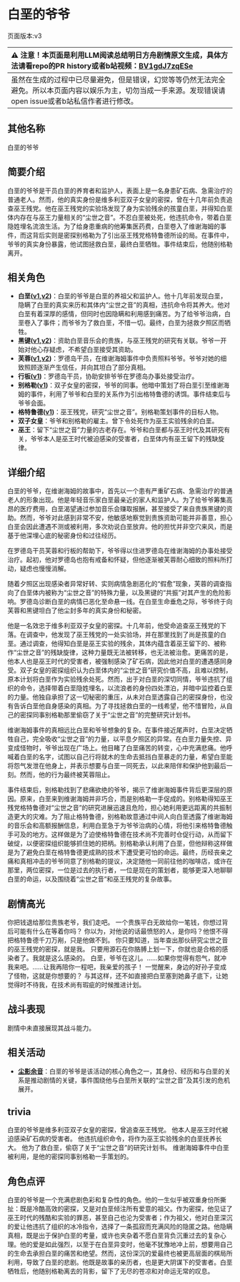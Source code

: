 # 白垩的爷爷
页面版本:v3
 

| :warning: 注意！本页面是利用LLM阅读总结明日方舟剧情原文生成，具体方法请看repo的PR history或者b站视频：[BV1gdJ7zqESe](https://www.bilibili.com/video/BV1gdJ7zqESe/)         |
|:----------------------------|
| 虽然在生成的过程中已尽量避免，但是错误，幻觉等等仍然无法完全避免。所以本页面内容以娱乐为主，切勿当成一手来源。发现错误请open issue或者b站私信作者进行修改。|



## 其他名称
白垩的爷爷
## 简要介绍
白垩的爷爷是干员白垩的养育者和监护人，表面上是一名身患矿石病、急需治疗的普通老人。然而，他的真实身份是维多利亚双子女皇的密探，曾在十几年前负责追查巫王残党。他在巫王残党的实验场发现了身为实验残余的孩童白垩，并得知白垩体内存在与巫王力量相关的“尘世之音”。不忍白垩被处死，他违抗命令，带着白垩隐姓埋名流浪生活。为了给身患重病的他筹集医药费，白垩卷入了维谢海姆的事件，而这背后实则是密探别格勒为了引出巫王残党格特鲁德所设的局。在事件中，爷爷的真实身份暴露，他试图拯救白垩，最终白垩牺牲。事件结束后，他随别格勒离开。
## 相关角色
-   **白垩([v1](../chars/extended_char_bai_e.md),[v2](extended_char_bai_e.md))**：白垩的爷爷是白垩的养祖父和监护人。他十几年前发现白垩，隐瞒了白垩的真实来历和其体内“尘世之音”的真相，违抗命令将其养大。他对白垩有着深厚的感情，但同时也因隐瞒和利用感到痛苦。为了给爷爷治病，白垩卷入了事件；而爷爷为了救白垩，不惜一切。最终，白垩为拯救夕照区而牺牲。
-   **黑键([v1](../chars/char_4046_ebnhlz.md),[v2](char_4046_ebnhlz.md))**：资助白垩音乐会的贵族，与巫王残党的研究有关联。爷爷一开始对他心存疑虑，不希望白垩接受其资助。
-   **芙蓉([v1](../chars/char_120_hibisc.md),[v2](char_120_hibisc.md))**：罗德岛干员，在维谢海姆事件中负责照料爷爷。爷爷对她的细致照顾逐渐产生信任，并向其坦白了部分真相。
-   **行板([v1](../chars/extended_char_xing_ban.md))**：罗德岛干员，协助安排爷爷在罗德岛办事处接受治疗。
-   **别格勒([v1](../chars/extended_char_bie_ge_lei.md))**：双子女皇的密探，爷爷的同事。他暗中策划了将白垩引至维谢海姆的事件，利用了爷爷和白垩的关系作为引出格特鲁德的诱饵。事件结束后与爷爷会面。
-   **格特鲁德([v1](../chars/extended_char_ge_te_lu_de.md))**：巫王残党，研究“尘世之音”。别格勒策划事件的目标人物。
-   **双子女皇**：爷爷和别格勒的雇主。曾下令处死作为巫王实验残余的白垩。
-   **巫王**：留下“尘世之音”力量的古老存在。爷爷和白垩都与巫王时代及其研究有关，爷爷本人是巫王时代被迫感染的受害者，白垩体内有巫王留下的残缺旋律。
## 详细介绍
白垩的爷爷，在维谢海姆的故事中，首先以一个患有严重矿石病、急需治疗的普通老人的形象出现。他是年轻音乐家白垩最亲近的家人和监护人。为了给爷爷筹集高昂的医疗费用，白垩渴望通过参加音乐会赚取报酬，甚至接受了来自贵族黑键的资助。然而，爷爷对此感到非常不安，他敏感地察觉到贵族资助可能并非善意，担心白垩会因此遭遇不测或被利用，多次劝说白垩放弃。他的担忧并非空穴来风，而是基于他深埋心底的秘密身份和过往经历。

在罗德岛干员芙蓉和行板的帮助下，爷爷得以住进罗德岛在维谢海姆的办事处接受治疗。起初，他对罗德岛也抱有戒备和怀疑，但他逐渐被芙蓉耐心细致的照料所打动，疑虑也慢慢消解。

随着夕照区出现感染者异常好转、实则病情急剧恶化的“假愈”现象，芙蓉的调查指向了白垩体内被称为“尘世之音”的特殊力量，以及黑键的“共振”对其产生的危险影响。罗德岛诊断白垩的病情已恶化至命悬一线。在白垩生命垂危之际，爷爷终于向芙蓉和黑键坦白了他尘封多年的真实身份和秘密。

他是一名效忠于维多利亚双子女皇的密探。十几年前，他受命追查巫王残党的下落。在调查中，他发现了巫王残党的一处实验场，并在那里找到了尚是孩童的白垩。通过调查，他得知白垩是巫王实验的残余，其体内蕴含着巫王留下的、被称作“尘世之音”的残缺旋律，这种力量既无法被转移，也无法被治愈。更痛苦的是，他本人也是巫王时代的受害者，被强制感染了矿石病，因此他对白垩的遭遇感同身受。双子女皇的密探组织认为白垩体内的“尘世之音”研究价值不高，且难以控制，原本计划将白垩作为实验残余处死。然而，出于对白垩的深切同情，爷爷违抗了组织的命令，选择带着白垩隐姓埋名，以流浪者的身份四处漂泊，并暗中监控着白垩的力量。他独自承担了这一切秘密的重压，从未对白垩透露自己的密探身份，也没有告诉白垩他自身感染的真相。为了寻找拯救白垩的一线希望，他不惜冒险，从自己的密探同事别格勒那里偷窃了关于“尘世之音”的完整研究计划书。

维谢海姆事件的真相远比白垩和爷爷想象的复杂。在事件接近尾声时，白垩决定牺牲自己，完全吸收“尘世之音”的力量，以平息夕照区的异常。在白垩力量失控、异变成怪物时，爷爷出现在广场上。他目睹了白垩痛苦的转变，心中充满悲痛。他呼喊着白垩的名字，试图以自己行将就木的生命去抵挡白垩暴走的力量，希望白垩能将怨气发泄在他身上，并表示想要与白垩一同死去，以此来陪伴和保护他到最后一刻。然而，他的行为最终被芙蓉阻止。

事件结束后，别格勒找到了悲痛欲绝的爷爷，揭示了维谢海姆事件背后更深层的原因。原来，白垩来到维谢海姆并非巧合，而是别格勒一手促成的。别格勒得知巫王残党格特鲁德对“尘世之音”的研究进展迅速且危险，担心她利用更远距离的共振制造更大的灾难。为了阻止格特鲁德，别格勒故意通过中间人向白垩透露了维谢海姆的音乐会和高额报酬信息，利用白垩急于为爷爷治病的心情，将他引来格特鲁德触手可及的地方。这样做是为了迫使格特鲁德在技术尚不完善时仓促行动，从而留下破绽，以便密探组织能够抓住她的把柄。别格勒承认利用了白垩，但他辩称这样做是为了避免白垩在格特鲁德更成熟的技术下遭受更可怕的命运。最终，历经丧亲之痛和真相冲击的爷爷同意了别格勒的提议，决定随他一同前往他的咖啡店，或许在那里，两位密探，一位是过去的执行者，一位是现在的策划者，能够更深入地聊聊白垩的命运，以及围绕着“尘世之音”和巫王残党的复杂故事。
## 剧情高光
你把钱退给那位贵族老爷，我们走吧。 一个贵族平白无故给你一笔钱，你想过背后可能有什么在等着你吗？
你以为，对他说的话最愤怒的人，是你吗？他恨不得把格特鲁德千刀万剐，只是他做不到。
你只要知道，当年查出那伙研究尘世之音的巫王残党的密探，就是我。
只要用源石在你胳膊上划一下，你就也是合格的感染者了。我就是这么感染的。
白垩，爷爷在这儿。……如果你觉得有怨气，就冲我来吧。……让我再陪你一程吧，我亲爱的孩子！
一觉醒来，身边的好孙子变成了怪物，这就是你想要的？ 与其这样，还不如直接把白垩塞到她鼻子底下，让她觉得时不待我，在技术尚有瑕疵的时候推进计划。
## 战斗表现
剧情中未直接展现其战斗能力。
## 相关活动
-   **[尘影余音](../stories/act18side.md)**：白垩的爷爷是该活动的核心角色之一，其身份、经历和与白垩的关系是推动剧情的关键，事件围绕他与白垩所关联的“尘世之音”及其引发的危机展开。
## trivia
白垩的爷爷是维多利亚双子女皇的密探，曾追查巫王残党。
他本人是巫王时代被迫感染矿石病的受害者。
他违抗组织命令，将作为巫王实验残余的白垩抚养长大。
他为了救白垩，偷窃了关于“尘世之音”的研究计划书。
维谢海姆事件中白垩被利用，是他的密探同事别格勒一手策划的。
## 角色点评
白垩的爷爷是一个充满悲剧色彩和复杂性的角色。他的一生似乎被双重身份所撕扯：既是冷酷高效的密探，又是对白垩倾注所有爱意的祖父。作为密探，他见证了巫王时代的残酷和实验的罪恶，甚至自己也沦为受害者；作为祖父，他对白垩深沉的爱让他违抗了组织的冰冷指令，选择了一条孤寂而充满风险的隐匿之路。他隐瞒真相，既是出于保护白垩的考量，或许也夹杂着不愿白垩背负沉重过去的复杂心理。他的爱是如此强烈，以至于在白垩异变时，他毫不犹豫地冲上前，想要用自己的生命去承担白垩的痛苦和绝望。然而，这份深沉的爱最终也被更高层面的棋局所利用，导致了白垩的悲剧。他既是故事的亲历者，也是更大阴谋下的受害者。白垩牺牲后，他随别格勒离去的背影，留下了无尽的苍凉和对命运无常的叹息。